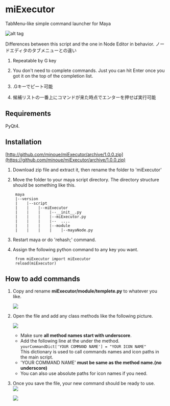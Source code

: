 miExecutor
========
TabMenu-like simple command launcher for Maya

![alt tag](https://dl.dropboxusercontent.com/u/408180/git/images/miExecutor_overview.gif)


Differences between this script and the one in Node Editor in behavior.
ノードエディタのタブメニューとの違い


1. Repeatable by G key
2. You don't need to complete commands. Just you can hit Enter once you got it on the top of the completion list.

1. .Gキーでピート可能
2. 候補リストの一番上にコマンドが来た時点でエンターを押せば実行可能 

## Requirements

PyQt4.

## Installation


[http://github.com/minoue/miExecutor/archive/1.0.0.zip](https://github.com/minoue/miExecutor/archive/1.0.0.zip)



1. Download zip file and extract it, then rename the folder to 'miExecutor'  
2. Move the folder to your maya script directory.  The directory structure should be something like this.

        maya
        |--version  
        |    |--script
        |    |    |--miExecutor
        |    |    |    |--__init__.py
        |    |    |    |--miExecutor.py
        |    |    |    |--  ....
        |    |    |    |--module
        |    |    |    |    |--mayaNode.py


3. Restart maya or do 'rehash;' command.
4. Assign the following python command to any key you want.

        from miExecutor import miExecutor
        reload(miExecutor)  


## How to add commands

1. Copy and rename **miExecutor/module/templete.py** to whatever you like.  

	 ![](https://dl.dropboxusercontent.com/u/408180/git/images/rename.jpg)

2. Open the file and add any class methods like the following picture.  

	![](https://dl.dropboxusercontent.com/u/408180/git/images/yourModule2.jpg)

   * Make sure **all method names start with underscore**.
   * Add the following line at the under the method.  
`yourCommandDict['YOUR COMMAND NAME'] = "YOUR ICON NAME"`  
This dictionary is used to call commands names and icon paths in the main script.
   * 'YOUR COMMAND NAME' **must be same as the method name.(no underscore)**  
   * You can also use absolute paths for icon names if you need.  
  

3. Once you save the file, your new command should be ready to use.  
	![](https://dl.dropboxusercontent.com/u/408180/git/images/yourNewCommand2.jpg)  

	![](https://dl.dropboxusercontent.com/u/408180/git/images/helloSphere.jpg)  
